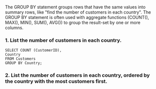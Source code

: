 The GROUP BY statement groups rows that have the same values into summary rows, like "find the number of customers in each country".
The GROUP BY statement is often used with aggregate functions (COUNT(), MAX(), MIN(), SUM(), AVG()) to group the result-set by one or more columns.  
### 1. List the number of customers in each country.  
```
SELECT COUNT (CustomerID),
Country
FROM Customers
GROUP BY Country;
```
### 2. List the number of customers in each country, ordered by the country with the most customers first.
```
